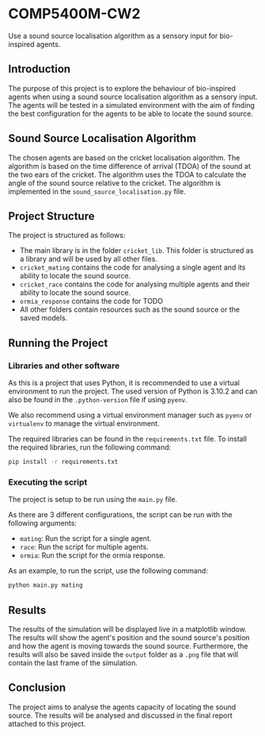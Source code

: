 # COMP5400M-CW2

Use a sound source localisation algorithm as a sensory input for bio-inspired agents.

## Introduction

The purpose of this project is to explore the behaviour of bio-inspired agents when using a sound source localisation algorithm as a sensory input. The agents will be tested in a simulated environment with the aim of finding the best configuration for the agents to be able to locate the sound source.

## Sound Source Localisation Algorithm

The chosen agents are based on the cricket localisation algorithm. The algorithm is based on the time difference of arrival (TDOA) of the sound at the two ears of the cricket. The algorithm uses the TDOA to calculate the angle of the sound source relative to the cricket. The algorithm is implemented in the `sound_source_localisation.py` file.

## Project Structure

The project is structured as follows:

- The main library is in the folder `cricket_lib`. This folder is structured as a library and will be used by all other files.
- `cricket_mating` contains the code for analysing a single agent and its ability to locate the sound source.
- `cricket_race` contains the code for analysing multiple agents and their ability to locate the sound source.
- `ormia_response` contains the code for TODO
- All other folders contain resources such as the sound source or the saved models.

## Running the Project

### Libraries and other software

As this is a project that uses Python, it is recommended to use a virtual environment to run the project. The used version of Python is 3.10.2 and can also be found in the `.python-version` file if using `pyenv`.

We also recommend using a virtual environment manager such as `pyenv` or `virtualenv` to manage the virtual environment.

The required libraries can be found in the `requirements.txt` file. To install the required libraries, run the following command:

```bash
pip install -r requirements.txt
```

### Executing the script

The project is setup to be run using the `main.py` file.

As there are 3 different configurations, the script can be run with the following arguments:

- `mating`: Run the script for a single agent.
- `race`: Run the script for multiple agents.
- `ormia`: Run the script for the ormia response.

As an example, to run the script, use the following command:

```bash
python main.py mating
```

## Results

The results of the simulation will be displayed live in a matplotlib window. The results will show the agent's position and the sound source's position and how the agent is moving towards the sound source.
Furthermore, the results will also be saved inside the `output` folder as a `.png` file that will contain the last frame of the simulation.

## Conclusion

The project aims to analyse the agents capacity of locating the sound source. The results will be analysed and discussed in the final report attached to this project.
